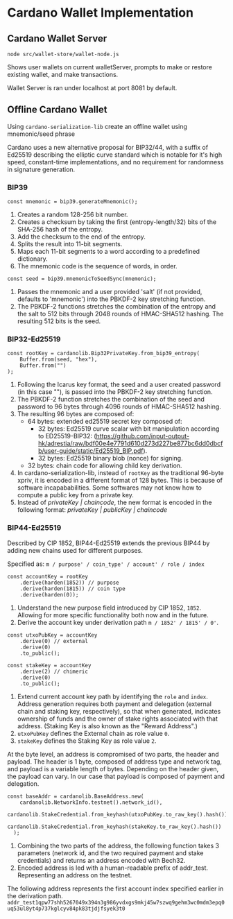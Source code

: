 # Cardano Wallet Implementation

## Cardano Wallet Server

`node src/wallet-store/wallet-node.js`

Shows user wallets on current walletServer, prompts to make or restore existing wallet, and make transactions.

Wallet Server is ran under localhost at port 8081 by default.

## Offline Cardano Wallet

Using `cardano-serialization-lib` create an offline wallet using mnemonic/seed phrase

Cardano uses a new alternative proposal for BIP32/44, with a suffix of Ed25519 describing the elliptic curve standard which is notable for it's high speed, constant-time implementations, and no requirement for randomness in signature generation.

### BIP39

`const mnemonic = bip39.generateMnemonic();`

1. Creates a random 128-256 bit number.
2. Creates a checksum by taking the first (entropy-length/32) bits of the SHA-256 hash of the entropy.
3. Add the checksum to the end of the entropy.
4. Splits the result into 11-bit segments.
5. Maps each 11-bit segments to a word according to a predefined dictionary.
6. The mnemonic code is the sequence of words, in order.

`const seed = bip39.mnemonicToSeedSync(mnemonic);`
1. Passes the mnemonic and a user provided 'salt' (if not provided, defaults to 'mnemonic') into the PBKDF-2 key stretching function.
2. The PBKDF-2 functions stretches the combination of the entropy and the salt to 512 bits through 2048 rounds of HMAC-SHA512 hashing. The resulting 512 bits is the seed.

### BIP32-Ed25519

```
const rootKey = cardanolib.Bip32PrivateKey.from_bip39_entropy(
    Buffer.from(seed, "hex"),
    Buffer.from("")
);
```

1. Following the Icarus key format, the seed and a user created password (in this case ""), is passed into the PBKDF-2 key stretching function.
2. The PBKDF-2 function stretches the combination of the seed and password to 96 bytes through 4096 rounds of HMAC-SHA512 hashing.
3. The resulting 96 bytes are composed of:
    - 64 bytes: extended ed25519 secret key composed of:
        - 32 bytes: Ed25519 curve scalar with bit manipulation according to ED25519-BIP32: (https://github.com/input-output-hk/adrestia/raw/bdf00e4e7791d610d273d227be877bc6dd0dbcfb/user-guide/static/Ed25519_BIP.pdf).
        - 32 bytes: Ed25519 binary blob (nonce) for signing. 
    - 32 bytes: chain code for allowing child key derivation.
4. In cardano-serialization-lib, instead of `rootKey` as the traditional 96-byte xpriv, it is encoded in a different format of 128 bytes. This is because of software incapababilities. Some softwares may not know how to compute a public key from a private key.
5. Instead of *privateKey | chaincode*, the new format is encoded in the following format: *privateKey | publicKey | chaincode*

### BIP44-Ed25519

Described by CIP 1852, BIP44-Ed25519 extends the previous BIP44 by adding new chains used for different purposes. 

Specified as: `m / purpose' / coin_type' / account' / role / index`

```
const accountKey = rootKey
    .derive(harden(1852)) // purpose
    .derive(harden(1815)) // coin type
    .derive(harden(0));
```

1. Understand the new purpose field introduced by CIP 1852, `1852`. Allowing for more specific functionality both now and in the future.
2. Derive the account key under derivation path `m / 1852' / 1815' / 0'`. 

```
const utxoPubKey = accountKey
    .derive(0) // external
    .derive(0)
    .to_public();
```
```
const stakeKey = accountKey
    .derive(2) // chimeric
    .derive(0)
    .to_public();
```

1. Extend current account key path by identifying the `role` and `index`. Address generation requires both payment and delegation (external chain and staking key, respectively), so that when generated, indicates ownership of funds and the owner of stake rights associated with that address. (Staking Key is also known as the "Reward Address".)
2. `utxoPubKey` defines the External chain as role value `0`.
3. `stakeKey` defines the Staking Key as role value `2`.

At the byte level, an address is compromised of two parts, the header and payload. The header is 1 byte, composed of address type and network tag, and payload is a variable length of bytes. Depending on the header given, the payload can vary. In our case that payload is composed of payment and delegation.

```
const baseAddr = cardanolib.BaseAddress.new(
    cardanolib.NetworkInfo.testnet().network_id(),
    cardanolib.StakeCredential.from_keyhash(utxoPubKey.to_raw_key().hash()),
    cardanolib.StakeCredential.from_keyhash(stakeKey.to_raw_key().hash())
  );
```

1. Combining the two parts of the address, the following function takes 3 parameters (network id, and the two required payment and stake credentials) and returns an address encoded with Bech32.
2. Encoded address is led with a human-readable prefix of addr_test. Representing an address on the testnet.

The following address represents the first account index specified earlier in the derivation path.
`addr_test1qpw77shh5267049x394n3g986yvdxgs9mkj45w7szwq9gehm3wc0mdm3epq0uq53ul8yt4p737kglcyv84pk83tjdjfsyek3t0`












